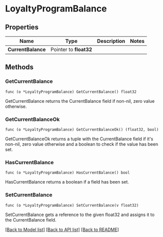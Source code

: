# LoyaltyProgramBalance

## Properties

Name | Type | Description | Notes
------------ | ------------- | ------------- | -------------
**CurrentBalance** | Pointer to **float32** |  | 

## Methods

### GetCurrentBalance

`func (o *LoyaltyProgramBalance) GetCurrentBalance() float32`

GetCurrentBalance returns the CurrentBalance field if non-nil, zero value otherwise.

### GetCurrentBalanceOk

`func (o *LoyaltyProgramBalance) GetCurrentBalanceOk() (float32, bool)`

GetCurrentBalanceOk returns a tuple with the CurrentBalance field if it's non-nil, zero value otherwise
and a boolean to check if the value has been set.

### HasCurrentBalance

`func (o *LoyaltyProgramBalance) HasCurrentBalance() bool`

HasCurrentBalance returns a boolean if a field has been set.

### SetCurrentBalance

`func (o *LoyaltyProgramBalance) SetCurrentBalance(v float32)`

SetCurrentBalance gets a reference to the given float32 and assigns it to the CurrentBalance field.


[[Back to Model list]](../README.md#documentation-for-models) [[Back to API list]](../README.md#documentation-for-api-endpoints) [[Back to README]](../README.md)


